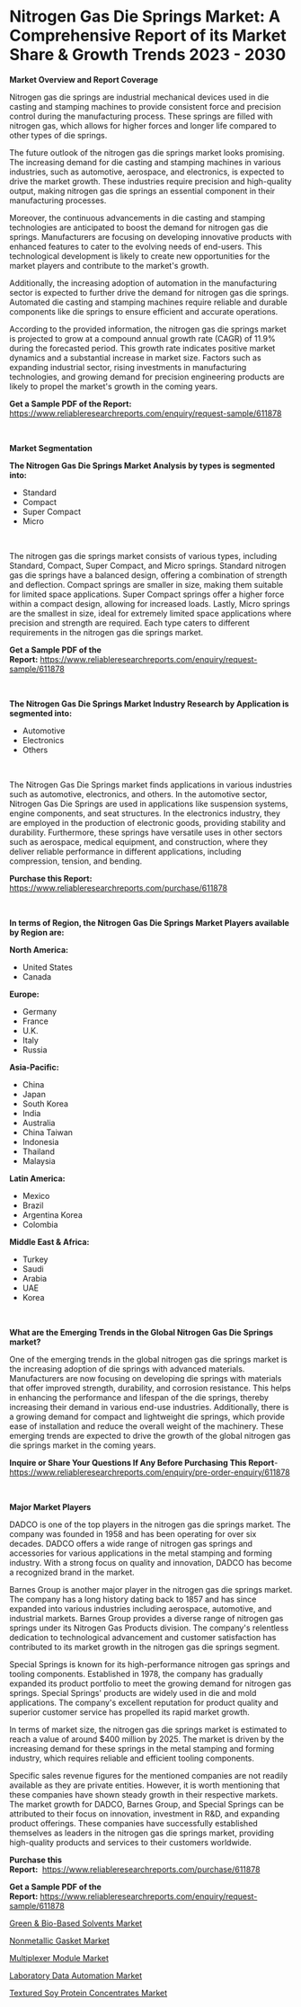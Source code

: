 <p><h1>Nitrogen Gas Die Springs Market: A Comprehensive Report of its Market Share & Growth Trends 2023 - 2030</h1></p><p><strong>Market Overview and Report Coverage</strong></p>
<p><p>Nitrogen gas die springs are industrial mechanical devices used in die casting and stamping machines to provide consistent force and precision control during the manufacturing process. These springs are filled with nitrogen gas, which allows for higher forces and longer life compared to other types of die springs.</p><p>The future outlook of the nitrogen gas die springs market looks promising. The increasing demand for die casting and stamping machines in various industries, such as automotive, aerospace, and electronics, is expected to drive the market growth. These industries require precision and high-quality output, making nitrogen gas die springs an essential component in their manufacturing processes.</p><p>Moreover, the continuous advancements in die casting and stamping technologies are anticipated to boost the demand for nitrogen gas die springs. Manufacturers are focusing on developing innovative products with enhanced features to cater to the evolving needs of end-users. This technological development is likely to create new opportunities for the market players and contribute to the market's growth.</p><p>Additionally, the increasing adoption of automation in the manufacturing sector is expected to further drive the demand for nitrogen gas die springs. Automated die casting and stamping machines require reliable and durable components like die springs to ensure efficient and accurate operations.</p><p>According to the provided information, the nitrogen gas die springs market is projected to grow at a compound annual growth rate (CAGR) of 11.9% during the forecasted period. This growth rate indicates positive market dynamics and a substantial increase in market size. Factors such as expanding industrial sector, rising investments in manufacturing technologies, and growing demand for precision engineering products are likely to propel the market's growth in the coming years.</p></p>
<p><strong>Get a Sample PDF of the Report:</strong> <a href="https://www.reliableresearchreports.com/enquiry/request-sample/611878">https://www.reliableresearchreports.com/enquiry/request-sample/611878</a></p>
<p>&nbsp;</p>
<p><strong>Market Segmentation</strong></p>
<p><strong>The Nitrogen Gas Die Springs Market Analysis by types is segmented into:</strong></p>
<p><ul><li>Standard</li><li>Compact</li><li>Super Compact</li><li>Micro</li></ul></p>
<p>&nbsp;</p>
<p><p>The nitrogen gas die springs market consists of various types, including Standard, Compact, Super Compact, and Micro springs. Standard nitrogen gas die springs have a balanced design, offering a combination of strength and deflection. Compact springs are smaller in size, making them suitable for limited space applications. Super Compact springs offer a higher force within a compact design, allowing for increased loads. Lastly, Micro springs are the smallest in size, ideal for extremely limited space applications where precision and strength are required. Each type caters to different requirements in the nitrogen gas die springs market.</p></p>
<p><strong>Get a Sample PDF of the Report:</strong>&nbsp;<a href="https://www.reliableresearchreports.com/enquiry/request-sample/611878">https://www.reliableresearchreports.com/enquiry/request-sample/611878</a></p>
<p>&nbsp;</p>
<p><strong>The Nitrogen Gas Die Springs Market Industry Research by Application is segmented into:</strong></p>
<p><ul><li>Automotive</li><li>Electronics</li><li>Others</li></ul></p>
<p>&nbsp;</p>
<p><p>The Nitrogen Gas Die Springs market finds applications in various industries such as automotive, electronics, and others. In the automotive sector, Nitrogen Gas Die Springs are used in applications like suspension systems, engine components, and seat structures. In the electronics industry, they are employed in the production of electronic goods, providing stability and durability. Furthermore, these springs have versatile uses in other sectors such as aerospace, medical equipment, and construction, where they deliver reliable performance in different applications, including compression, tension, and bending.</p></p>
<p><strong>Purchase this Report:</strong>&nbsp; <a href="https://www.reliableresearchreports.com/purchase/611878">https://www.reliableresearchreports.com/purchase/611878</a></p>
<p>&nbsp;</p>
<p><strong>In terms of Region, the Nitrogen Gas Die Springs Market Players available by Region are:</strong></p>
<p>
    <p> <strong> North America: </strong>
        <ul>
            <li>United States</li>
            <li>Canada</li>
        </ul>
        </p> 
    <p> <strong> Europe: </strong>
        <ul>
            <li>Germany</li>
            <li>France</li>
            <li>U.K.</li>
            <li>Italy</li>
            <li>Russia</li>
        </ul>
        </p> 
    <p> <strong> Asia-Pacific: </strong>
        <ul>
            <li>China</li>
            <li>Japan</li>
            <li>South Korea</li>
            <li>India</li>
            <li>Australia</li>
            <li>China Taiwan</li>
            <li>Indonesia</li>
            <li>Thailand</li>
            <li>Malaysia</li>
        </ul>
        </p> 
    <p> <strong> Latin America: </strong>
        <ul>
            <li>Mexico</li>
            <li>Brazil</li>
            <li>Argentina Korea</li>
            <li>Colombia</li>
        </ul>
        </p> 
    <p> <strong> Middle East & Africa: </strong>
        <ul>
            <li>Turkey</li>
            <li>Saudi</li>
            <li>Arabia</li>
            <li>UAE</li>
            <li>Korea</li>
        </ul>
    </p>
    </p>
<p>&nbsp;</p>
<p><strong>What are the Emerging Trends in the Global Nitrogen Gas Die Springs market?</strong></p>
<p><p>One of the emerging trends in the global nitrogen gas die springs market is the increasing adoption of die springs with advanced materials. Manufacturers are now focusing on developing die springs with materials that offer improved strength, durability, and corrosion resistance. This helps in enhancing the performance and lifespan of the die springs, thereby increasing their demand in various end-use industries. Additionally, there is a growing demand for compact and lightweight die springs, which provide ease of installation and reduce the overall weight of the machinery. These emerging trends are expected to drive the growth of the global nitrogen gas die springs market in the coming years.</p></p>
<p><strong>Inquire or Share Your Questions If Any Before Purchasing This Report</strong>- <a href="https://www.reliableresearchreports.com/enquiry/pre-order-enquiry/611878">https://www.reliableresearchreports.com/enquiry/pre-order-enquiry/611878</a></p>
<p>&nbsp;</p>
<p><strong>Major Market Players</strong></p>
<p><p>DADCO is one of the top players in the nitrogen gas die springs market. The company was founded in 1958 and has been operating for over six decades. DADCO offers a wide range of nitrogen gas springs and accessories for various applications in the metal stamping and forming industry. With a strong focus on quality and innovation, DADCO has become a recognized brand in the market.</p><p>Barnes Group is another major player in the nitrogen gas die springs market. The company has a long history dating back to 1857 and has since expanded into various industries including aerospace, automotive, and industrial markets. Barnes Group provides a diverse range of nitrogen gas springs under its Nitrogen Gas Products division. The company's relentless dedication to technological advancement and customer satisfaction has contributed to its market growth in the nitrogen gas die springs segment.</p><p>Special Springs is known for its high-performance nitrogen gas springs and tooling components. Established in 1978, the company has gradually expanded its product portfolio to meet the growing demand for nitrogen gas springs. Special Springs' products are widely used in die and mold applications. The company's excellent reputation for product quality and superior customer service has propelled its rapid market growth.</p><p>In terms of market size, the nitrogen gas die springs market is estimated to reach a value of around $400 million by 2025. The market is driven by the increasing demand for these springs in the metal stamping and forming industry, which requires reliable and efficient tooling components.</p><p>Specific sales revenue figures for the mentioned companies are not readily available as they are private entities. However, it is worth mentioning that these companies have shown steady growth in their respective markets. The market growth for DADCO, Barnes Group, and Special Springs can be attributed to their focus on innovation, investment in R&D, and expanding product offerings. These companies have successfully established themselves as leaders in the nitrogen gas die springs market, providing high-quality products and services to their customers worldwide.</p></p>
<p><strong>Purchase this Report:</strong>&nbsp;&nbsp;<a href="https://www.reliableresearchreports.com/purchase/611878">https://www.reliableresearchreports.com/purchase/611878</a></p>
<p></p>
<p><strong>Get a Sample PDF of the Report:</strong>&nbsp;<a href="https://www.reliableresearchreports.com/enquiry/request-sample/611878">https://www.reliableresearchreports.com/enquiry/request-sample/611878</a></p>
<p><p><a href="https://www.linkedin.com/pulse/green-amp-bio-based-solvents-market-research-report-unlocks/">Green & Bio-Based Solvents Market</a></p><p><a href="https://www.linkedin.com/pulse/nonmetallic-gasket-market-challenges-opportunities-growth/">Nonmetallic Gasket Market</a></p><p><a href="https://medium.com/@mikeflatley6362/multiplexer-module-market-size-growth-forecast-2023-2030-14e46488c863">Multiplexer Module Market</a></p><p><a href="https://medium.com/@tammyfreeman2022/laboratory-data-automation-market-research-report-its-history-and-forecast-2023-to-2030-5e8c9bd771bb">Laboratory Data Automation Market</a></p><p><a href="https://www.linkedin.com/pulse/decoding-textured-soy-protein-concentrates-market-deep/">Textured Soy Protein Concentrates Market</a></p></p>